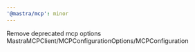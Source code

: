 ```yaml
---
'@mastra/mcp': minor
---
```


Remove deprecated mcp options MastraMCPClient/MCPConfigurationOptions/MCPConfiguration
